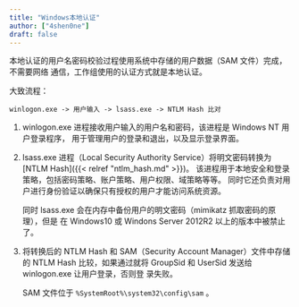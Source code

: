 ```yaml
---
title: "Windows本地认证"
author: ["4shen0ne"]
draft: false
---
```


本地认证的用户名密码校验过程使用系统中存储的用户数据（SAM 文件）完成，不需要网络
通信，工作组使用的认证方式就是本地认证。

大致流程：

```text
winlogon.exe -> 用户输入 -> lsass.exe -> NTLM Hash 比对
```

1.  winlogon.exe 进程接收用户输入的用户名和密码，该进程是 Windows NT 用户登录程序，
    用于管理用户的登录和退出，以及显示登录界面。

2.  lsass.exe 进程（Local Security Authority Service）将明文密码转换为 [NTLM Hash]({{< relref "ntlm_hash.md" >}})。
    该进程用于本地安全和登录策略，包括密码策略、账户策略、用户权限、域策略等等。
    同时它还负责对用户进行身份验证以确保只有授权的用户才能访问系统资源。

    同时 lsass.exe 会在内存中备份用户的明文密码（mimikatz 抓取密码的原理），但是
    在 Windows10 或 Windons Server 2012R2 以上的版本中被禁止了。

3.  将转换后的 NTLM Hash 和 SAM（Security Account Manager）文件中存储的 NTLM Hash
    比较，如果通过就将 GroupSid 和 UserSid 发送给 winlogon.exe 让用户登录，否则登
    录失败。

    SAM 文件位于 `%SystemRoot%\system32\config\sam` 。
